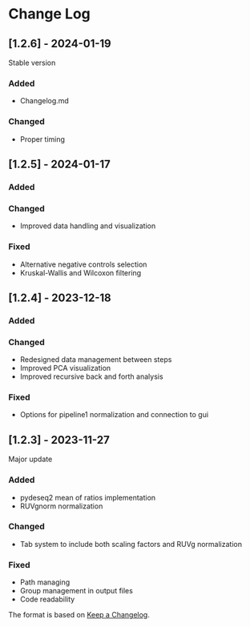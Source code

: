 # Change Log
 
## [1.2.6] - 2024-01-19
Stable version
### Added
 - Changelog.md
### Changed
 - Proper timing


## [1.2.5] - 2024-01-17
 
### Added
   
### Changed
- Improved data handling and visualization
### Fixed
 - Alternative negative controls selection
 - Kruskal-Wallis and Wilcoxon filtering

## [1.2.4] - 2023-12-18
### Added
   
### Changed
- Redesigned data management between steps
- Improved PCA visualization
- Improved recursive back and forth analysis
### Fixed
- Options for pipeline1 normalization and connection to gui

## [1.2.3] - 2023-11-27
Major update
### Added
   - pydeseq2 mean of ratios implementation
   - RUVgnorm normalization

### Changed
- Tab system to include both scaling factors and RUVg normalization
### Fixed
- Path managing
- Group management in output files
- Code readability


The format is based on [Keep a Changelog](http://keepachangelog.com/).